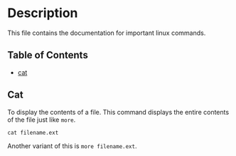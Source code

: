 # Description
This file contains the documentation for important linux commands.

## Table of Contents
 * [cat](#cat)

## Cat
To display the contents of a file. This command displays the entire contents of the file just like `more`.
```
cat filename.ext
```
Another variant of this is `more filename.ext`.
